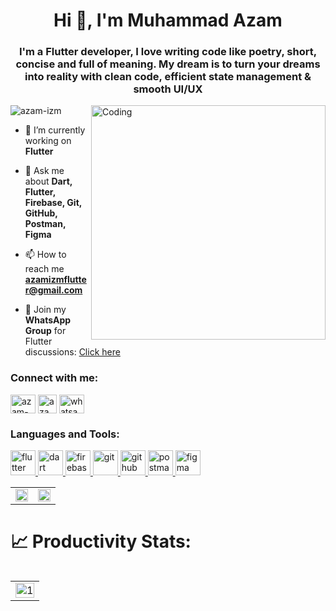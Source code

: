 <h1 align="center">Hi 👋, I'm Muhammad Azam</h1>
<h3 align="center">I'm a Flutter developer, I love writing code like poetry, short, concise and full of meaning. My dream is to turn your dreams into reality with clean code, efficient state management & smooth UI/UX</h3>

<p align="left"> <img src="https://komarev.com/ghpvc/?username=azam-izm&label=Profile%20views&color=0e75b6&style=flat" alt="azam-izm" />

<img align="right" alt="Coding" width="375" src="https://i.postimg.cc/br4tYq57/flutter-logo-icon-214732-removebg-preview.png">


- 🔭 I’m currently working on **Flutter**

- 💬 Ask me about **Dart, Flutter, Firebase, Git, GitHub, Postman, Figma**

- 📫 How to reach me **azamizmflutter@gmail.com**

- 📱 Join my **WhatsApp Group** for Flutter discussions: [Click here](https://chat.whatsapp.com/ExJsYiRfUDkJyqQmqoIe88)

<h3 align="left">Connect with me:</h3>
<p align="left">
<a href="https://www.linkedin.com/in/azam-izm/" target="blank"><img align="center" src="https://raw.githubusercontent.com/rahuldkjain/github-profile-readme-generator/master/src/images/icons/Social/linked-in-alt.svg" alt="azam-izm" height="30" width="40" /></a>
<a href="https://bsky.app/profile/azam-izm.bsky.social" target="blank"><img align="center" src="https://i.postimg.cc/mr8M45nY/image.png" alt="azam-izm" height="30" /></a>
<a href="https://api.whatsapp.com/send/?phone=923006541546&text&type=phone_number&app_absent=0" target="blank"><img align="center" src="https://www.vectorlogo.zone/logos/whatsapp/whatsapp-icon.svg" alt="whatsapp" height="30" width="40" /></a>
</p>

<h3 align="left">Languages and Tools:</h3>
<p align="left"> 
   <a href="https://flutter.dev" target="_blank" rel="noreferrer"> <img src="https://www.vectorlogo.zone/logos/flutterio/flutterio-icon.svg" alt="flutter" width="40" height="40"/> </a> 
   <a href="https://dart.dev" target="_blank" rel="noreferrer"> <img src="https://www.vectorlogo.zone/logos/dartlang/dartlang-icon.svg" alt="dart" width="40" height="40"/> </a>
   <a href="https://firebase.google.com/" target="_blank" rel="noreferrer"> <img src="https://www.vectorlogo.zone/logos/firebase/firebase-icon.svg" alt="firebase" width="40" height="40"/> </a>
   <a href="https://git-scm.com/" target="_blank" rel="noreferrer"> <img src="https://www.vectorlogo.zone/logos/git-scm/git-scm-icon.svg" alt="git" width="40" height="40"/> </a> 
   <a href="https://github.com/" target="_blank" rel="noreferrer"> <img src="https://www.vectorlogo.zone/logos/github/github-tile.svg" alt="github" width="40" height="40"/> </a>
   <a href="https://www.postman.com/" target="_blank" rel="noreferrer"> <img src="https://www.vectorlogo.zone/logos/getpostman/getpostman-icon.svg" alt="postman" width="40" height="40"/> </a>
   <a href="https://www.figma.com/" target="_blank" rel="noreferrer"> <img src="https://www.vectorlogo.zone/logos/figma/figma-icon.svg" alt="figma" width="40" height="40"/> </a> 
</p>

<div class="stats-box">
<table width="100%">
  <tr>
    <td width="50%" valign="top">
      <img src="https://github-readme-stats.vercel.app/api?username=azam-izm&theme=merko&hide_border=true&show_icons=true&include_all_commits=false&count_private=false&line_height=28" style="width: 100%"/>
    </td>
    <td width="50%" valign="bottom">
      <img src="https://github-readme-stats.vercel.app/api/top-langs/?username=azam-izm&theme=merko&hide_border=true&layout=compact&langs_count=8&card_width=450&exclude_repo=github-readme-stats,azam-izm/azam-izm" style="width: 100%"/>
    </td>
  </tr>
</table>
</div>

# 📈 Productivity Stats:
<table align="left">
  <tr>
    <td><img src="https://github-profile-summary-cards.vercel.app/api/cards/profile-details?username=azam-izm&theme=merko"  display=block width=100% height=auto  alt="1" ></td>
  </tr> 
</table>
